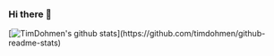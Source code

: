 ### Hi there 👋
[![TimDohmen's github stats](https://github-readme-stats.vercel.app/api?username=timdohmen&show_icons=true&bg_color=rgba(255,255,255,1))](https://github.com/timdohmen/github-readme-stats)
<!--
**TimDohmen/TimDohmen** is a ✨ _special_ ✨ repository because its `README.md` (this file) appears on your GitHub profile.

Here are some ideas to get you started:

- 🔭 I’m currently working on ...
- 🌱 I’m currently learning ...
- 👯 I’m looking to collaborate on ...
- 🤔 I’m looking for help with ...
- 💬 Ask me about ...
- 📫 How to reach me: ...
- 😄 Pronouns: ...
- ⚡ Fun fact: ...
-->
